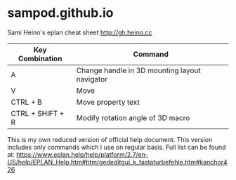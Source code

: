 # sampod.github.io
Sami Heino's eplan cheat sheet
http://gh.heino.cc

| Key Combination  | Command
| ---------------- | ---
| A                | Change handle in 3D mounting layout navigator
| V                | Move
| CTRL + B         | Move property text
| CTRL + SHIFT + R | Modify rotation angle of 3D macro

This is my own reduced version of official help document. This version includes only commands which I use on regular basis. Full list can be found at: 
https://www.eplan.help/help/platform/2.7/en-US/help/EPLAN_Help.htm#htm/gededitgui_k_tastaturbefehle.htm#kanchor426
